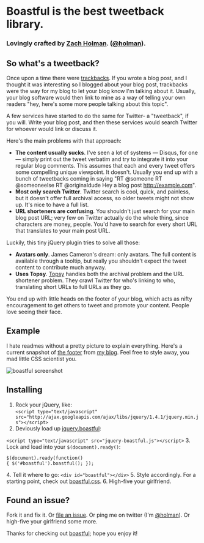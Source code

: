 # Boastful is the best tweetback library.
### Lovingly crafted by [Zach Holman](http://zachholman.com). ([@holman](http://twitter.com/holman)).

## So what's a tweetback?

Once upon a time there were [trackbacks](http://en.wikipedia.org/wiki/Trackback). If you wrote a blog post, and I thought it was interesting so I blogged about your blog post, trackbacks were the way for my blog to let your blog know I'm talking about it. Usually, your blog software would then link to mine as a way of telling your own readers "hey, here's some more people talking about this topic".

A few services have started to do the same for Twitter- a "tweetback", if you will. Write your blog post, and then these services would search Twitter for whoever would link or discuss it.

Here's the main problems with that approach:

- **The content usually sucks**. I've seen a lot of systems — Disqus, for one — simply print out the tweet verbatim and try to integrate it into your regular blog comments. This assumes that each and every tweet offers some compelling unique viewpoint. It doesn't. Usually you end up with a bunch of tweetbacks coming in saying "RT @someone RT @someoneelse RT @originaldude Hey a blog post http://example.com".
- **Most only search Twitter**. Twitter search is cool, quick, and painless, but it doesn't offer full archival access, so older tweets might not show up. It's nice to have a full list.
- **URL shorteners are confusing**. You shouldn't just search for your main blog post URL; very few on Twitter actually do the whole thing, since characters are money, people. You'd have to search for every short URL that translates to your main post URL.

Luckily, this tiny jQuery plugin tries to solve all those:

- **Avatars only**. James Cameron's dream: only avatars. The full content is available through a tooltip, but really you shouldn't expect the tweet content to contribute much anyway.
- **Uses Topsy**. [Topsy](http://topsy.com) handles both the archival problem and the URL shortener problem. They crawl Twitter for who's linking to who, translating short URLs to full URLs as they go.

You end up with little heads on the footer of your blog, which acts as nifty encouragement to get others to tweet and promote your content. People love seeing their face.

## Example

I hate readmes without a pretty picture to explain everything. Here's a current snapshot of [the footer](http://zachholman.com/2010/02/the-future-of-itunes/) from [my blog](http://zachholman.com). Feel free to style away, you mad little CSS scientist you.

![boastful screenshot](http://files.droplr.com/files/11322372/oO5q.jquery.boastful.png)

## Installing

1. Rock your jQuery, like:<br />
`<script type="text/javascript" src="http://ajax.googleapis.com/ajax/libs/jquery/1.4.1/jquery.min.js"></script>`
2. Deviously load up [jquery.boastful](http://github.com/holman/boastful/tree/master/jquery.boastful.js):

  `<script type="text/javascript" src="jquery-boastful.js"></script>`
3. Lock and load into your `$(document).ready()`:<pre><code>$(document).ready(function() {
   $('#boastful').boastful();
});</code></pre>
4. Tell it where to go:
  `<div id="boastful"></div>`
5. Style accordingly. For a starting point, check out [boastful.css](http://github.com/holman/boastful/tree/master/boastful.css).
6. High-five your girlfriend.

## Found an issue?

Fork it and fix it. Or [file an issue](http://github.com/holman/boastful/issues). Or ping me on twitter (I'm [@holman](http://twitter.com/holman)). Or high-five your girlfriend some more.

Thanks for checking out [boastful](http://github.com/holman/boastful); hope you enjoy it!
